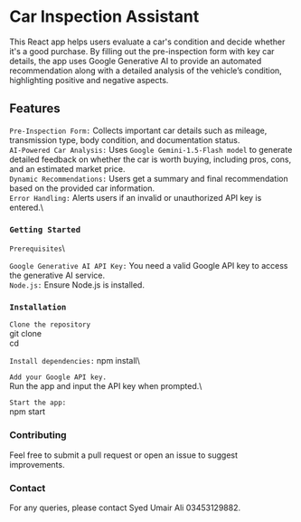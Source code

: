 # Car Inspection Assistant

This React app helps users evaluate a car's condition and decide whether it's a good purchase. By filling out the pre-inspection form with key car details, the app uses Google Generative AI to provide an automated recommendation along with a detailed analysis of the vehicle’s condition, highlighting positive and negative aspects.

## Features

`Pre-Inspection Form:` Collects important car details such as mileage, transmission type, body condition, and documentation status.\
`AI-Powered Car Analysis:` Uses `Google Gemini-1.5-Flash model` to generate detailed feedback on whether the car is worth buying, including pros, cons, and an estimated market price.\
`Dynamic Recommendations:` Users get a summary and final recommendation based on the provided car information.\
`Error Handling:` Alerts users if an invalid or unauthorized API key is entered.\

### `Getting Started`

`Prerequisites`\

`Google Generative AI API Key:` You need a valid Google API key to access the generative AI service.\
`Node.js:` Ensure Node.js is installed.

### `Installation`

`Clone the repository`\
git clone <your-repo-url>\
cd <your-repo-folder>

`Install dependencies:`
npm install\

`Add your Google API key.`\
Run the app and input the API key when prompted.\

`Start the app:`\
npm start


### Contributing
Feel free to submit a pull request or open an issue to suggest improvements.

### Contact
For any queries, please contact Syed Umair Ali 03453129882.
